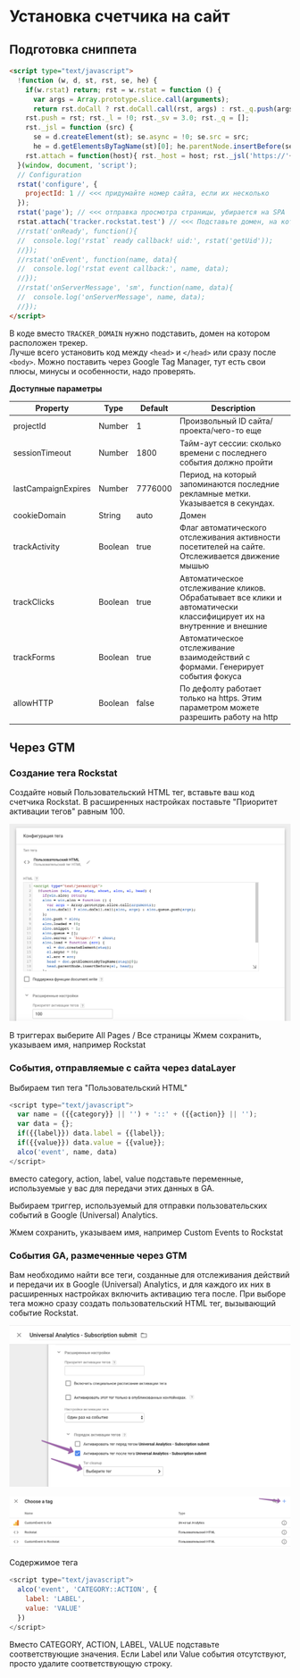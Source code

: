 # Установка счетчика на сайт

## Подготовка сниппета

```html
<script type="text/javascript">
  !function (w, d, st, rst, se, he) {
    if(w.rstat) return; rst = w.rstat = function () {
      var args = Array.prototype.slice.call(arguments);
      return rst.doCall ? rst.doCall.call(rst, args) : rst._q.push(args); };
    rst.push = rst; rst._l = !0; rst._sv = 3.0; rst._q = [];
    rst._jsl = function (src) {
      se = d.createElement(st); se.async = !0; se.src = src;
      he = d.getElementsByTagName(st)[0]; he.parentNode.insertBefore(se, he); };
    rst.attach = function(host){ rst._host = host; rst._jsl('https://'+rst._host+'/lib.js'); }
  }(window, document, 'script');
  // Configuration
  rstat('configure', {
    projectId: 1 // <<< придумайте номер сайта, если их несколько
  });
  rstat('page'); // <<< отправка просмотра страницы, убирается на SPA
  rstat.attach('tracker.rockstat.test') // <<< Подставьте домен, на котором расположен трекер
  //rstat('onReady', function(){
  //  console.log('rstat` ready callback! uid:', rstat('getUid'));
  //});
  //rstat('onEvent', function(name, data){
  //  console.log('rstat event callback:', name, data);
  //});
  //rstat('onServerMessage', 'sm', function(name, data){
  //  console.log('onServerMessage', name, data);
  //});
</script>
```

В коде вместо `TRACKER_DOMAIN` нужно подставить, домен на котором расположен трекер.  
Лучше всего установить код между `<head>` и `</head>` или сразу после `<body>`. Можно поставить через Google Tag Manager, тут есть свои плюсы, минусы и особенности, надо проверять.

**Доступные параметры**

| Property          |Type       |Default    |Description
|---------------------|---------|---------|--------------------------------------------------------------------------------------------------------------------------|
| projectId           | Number  | 1       | Произвольный ID сайта/проекта/чего-то еще                                                                                |
| sessionTimeout      | Number  | 1800    | Тайм-аут сессии: сколько времени с   последнего события должно пройти                                                    |
| lastCampaignExpires | Number  | 7776000 | Период, на который запоминаются   последние рекламные метки. Указывается в секундах.                                      |
| cookieDomain        | String  | auto    | Домен                                                                                                                    |
| trackActivity       | Boolean | true    | Флаг автоматического отслеживания   активности посетителей на сайте. Отслеживается движение мышью                        |
| trackClicks         | Boolean | true    | Автоматическое отслеживание   кликов. Обрабатывает все клики и автоматически классифицирует их на   внутренние и внешние |
| trackForms          | Boolean | true    | Автоматическое отслеживание   взаимодействий с формами. Генерирует события фокуса                                        |
| allowHTTP           | Boolean | false   | По дефолту работает только на   https. Этим параметром можете разрешить работу на http                                   |


## Через GTM



### Создание тега Rockstat

Создайте новый Пользовательский HTML тег, вставьте ваш код счетчика Rockstat.
В расширенных настройках поставьте "Приоритет активации тегов" равным 100.

![](/static/media/alcojs_setup/gtm_tag_creation.png)

В триггерах выберите All Pages / Все страницы
Жмем сохранить, указываем имя, например Rockstat

### События, отправляемые с сайта через dataLayer

Выбираем тип тега "Пользовательский HTML"
```javascript
<script type="text/javascript">
  var name = ({{category}} || '') + '::' + ({{action}} || '');
  var data = {};
  if({{label}}) data.label = {{label}};
  if({{value}}) data.value = {{value}};
  alco('event', name, data)
</script>
```

вместо category, action, label, value подставьте переменные, используемые у вас для передачи этих данных в GA.

Выбираем триггер, используемый для отправки пользовательских событий в Google (Universal) Analytics.

Жмем сохранить, указываем имя, например Custom Events to Rockstat

### События GA, размеченные через GTM

Вам необходимо найти все теги, созданные для отслеживания действий и передачи их в Google (Universal) Analytics, и для каждого их них в расширенных настройках включить активацию тега после. При выборе тега можно сразу создать пользовательский HTML тег, вызывающий событие Rockstat.

![](/static/media/alcojs_setup/activate_gtm_tag.png)

![](/static/media/alcojs_setup/choose_gtmtag.png)

Содержимое тега

```javascript
<script type="text/javascript">
  alco('event', 'CATEGORY::ACTION', {
    label: 'LABEL',
    value: 'VALUE'
  })
</script>
```

Вместо CATEGORY, ACTION, LABEL, VALUE подставьте соответствующие значения. Если Label или Value события отсутствуют, просто удалите соответствующую строку.
